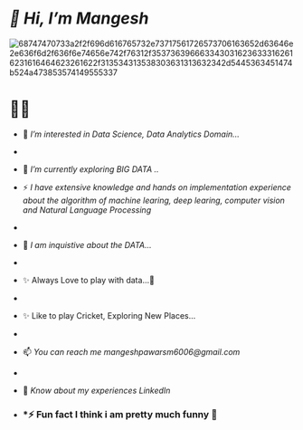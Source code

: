 # *👋 Hi, I’m Mangesh*

![68747470733a2f2f696d616765732e73717561726573706163652d63646e2e636f6d2f636f6e74656e742f76312f3537363966633430316236333162616231616464623261622f313534313538303631313632342d5445363451474b524a473853574149555337](https://github.com/mangeshpawar42/mangeshpawar42/assets/79745221/5731cb38-7375-4722-9d24-75503a75d55d)

#                                                                    🙋‍♂️

- 👀 _I’m interested in Data Science, Data Analytics Domain..._
- 
- 🌱 _I’m currently exploring BIG DATA .._

- ⚡ _I have extensive knowledge and hands on implementation experience about the algorithm of machine learing, deep learing, computer vision and         Natural Language Processing_
- 
- 💞️ _I am inquistive about the DATA..._
- 
- ✨ Always Love to play with data...👀
- 
- ✨ Like to play Cricket, Exploring New Places...
- 
- 📫 _You can reach me mangeshpawarsm6006@gmail.com_
- 
- 📄 _Know about my experiences LinkedIn_

- ### ***⚡ Fun fact I think i am pretty much funny 🤩**
<!---

mangeshpawar42/mangeshpawar42 is a ✨ special ✨ repository because its `README.md` (this file) appears on your GitHub profile.
You can click the Preview link to take a look at your changes.
--->
